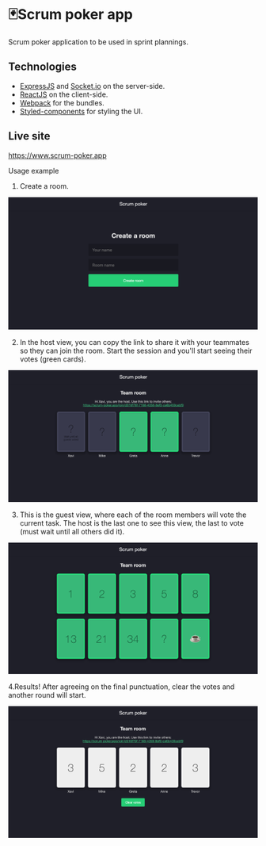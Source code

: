 # 🃏Scrum poker app

Scrum poker application to be used in sprint plannings.

## Technologies

- [ExpressJS](http://expressjs.com/) and [Socket.io](https://socket.io/) on the server-side.
- [ReactJS](reactjs.org) on the client-side.
- [Webpack](https://webpack.js.org/) for the bundles.
- [Styled-components](https://styled-components.com/) for styling the UI.

## Live site

https://www.scrum-poker.app

Usage example

1. Create a room.

![create a room](./readme-assets/create-room.png)

2. In the host view, you can copy the link to share it with your teammates so they can join the room. Start the session and you'll start seeing their votes (green cards).

![host view](./readme-assets/host-view.png)

3. This is the guest view, where each of the room members will vote the current task. The host is the last one to see this view, the last to vote (must wait until all others did it).

![guest view](./readme-assets/guest-view.png)

4.Results! After agreeing on the final punctuation, clear the votes and another round will start.

![results](./readme-assets/results.png)